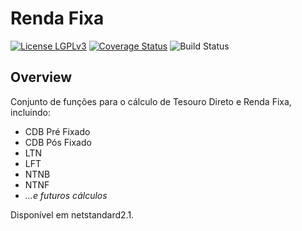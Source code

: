 Renda Fixa
=========

[![License LGPLv3](https://img.shields.io/badge/license-LGPLv3-green.svg)](http://www.gnu.org/licenses/lgpl-3.0.html) [![Coverage Status](https://coveralls.io/repos/github/gandarez/RendaFixa/badge.svg)](https://coveralls.io/github/gandarez/RendaFixa) ![Build Status](https://github.com/gandarez/RendaFixa/workflows/build/badge.svg)

## Overview

Conjunto de funções para o cálculo de Tesouro Direto e Renda Fixa, incluindo:

- CDB Pré Fixado
- CDB Pós Fixado
- LTN
- LFT
- NTNB
- NTNF
- *…e futuros cálculos*

Disponível em netstandard2.1.
